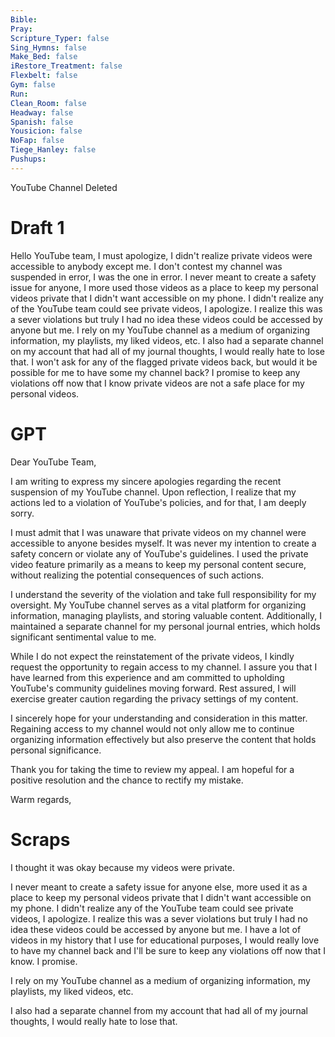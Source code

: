 ```yaml
---
Bible: 
Pray: 
Scripture_Typer: false
Sing_Hymns: false
Make_Bed: false
iRestore_Treatment: false
Flexbelt: false
Gym: false
Run: 
Clean_Room: false
Headway: false
Spanish: false
Yousicion: false
NoFap: false
Tiege_Hanley: false
Pushups:
---
```


YouTube Channel Deleted

# Draft 1

Hello YouTube team, I must apologize, I didn't realize private videos were accessible to anybody except me. I don't contest my channel was suspended in error, I was the one in error. I never meant to create a safety issue for anyone, I more used those videos as a place to keep my personal videos private that I didn't want accessible on my phone. I didn't realize any of the YouTube team could see private videos, I apologize. I realize this was a sever violations but truly I had no idea these videos could be accessed by anyone but me. I rely on my YouTube channel as a medium of organizing information, my playlists, my liked videos, etc. I also had a separate channel on my account that had all of my journal thoughts, I would really hate to lose that. I won't ask for any of the flagged private videos back, but would it be possible for me to have some my channel back? I promise to keep any violations off now that I know private videos are not a safe place for my personal videos.


# GPT

Dear YouTube Team,

I am writing to express my sincere apologies regarding the recent suspension of my YouTube channel. Upon reflection, I realize that my actions led to a violation of YouTube's policies, and for that, I am deeply sorry.

I must admit that I was unaware that private videos on my channel were accessible to anyone besides myself. It was never my intention to create a safety concern or violate any of YouTube's guidelines. I used the private video feature primarily as a means to keep my personal content secure, without realizing the potential consequences of such actions.

I understand the severity of the violation and take full responsibility for my oversight. My YouTube channel serves as a vital platform for organizing information, managing playlists, and storing valuable content. Additionally, I maintained a separate channel for my personal journal entries, which holds significant sentimental value to me.

While I do not expect the reinstatement of the private videos, I kindly request the opportunity to regain access to my channel. I assure you that I have learned from this experience and am committed to upholding YouTube's community guidelines moving forward. Rest assured, I will exercise greater caution regarding the privacy settings of my content.

I sincerely hope for your understanding and consideration in this matter. Regaining access to my channel would not only allow me to continue organizing information effectively but also preserve the content that holds personal significance.

Thank you for taking the time to review my appeal. I am hopeful for a positive resolution and the chance to rectify my mistake.

Warm regards,

# Scraps



I thought it was okay because my videos were private. 

I never meant to create a safety issue for anyone else, more used it as a place to keep my personal videos private that I didn't want accessible on my phone. I didn't realize any of the YouTube team could see private videos, I apologize. I realize this was a sever violations but truly I had no idea these videos could be accessed by anyone but me. I have a lot of videos in my history that I use for educational purposes, I would really love to have my channel back and I'll be sure to keep any violations off now that I know. I promise.

I rely on my YouTube channel as a medium of organizing information, my playlists, my liked videos, etc.

I also had a separate channel from my account that had all of my journal thoughts, I would really hate to lose that.